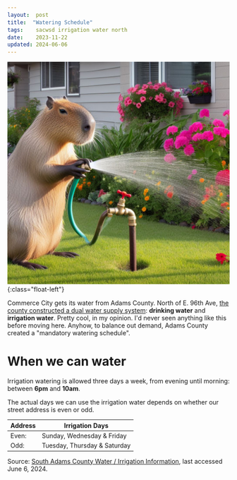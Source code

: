 ```yaml
---
layout:  post
title:  "Watering Schedule"
tags:    sacwsd irrigation water north
date:    2023-11-22
updated: 2024-06-06
---
```


![Giant Capybara watering the lawn](/assets/capybara-watering-the-grass.jpeg){:class="float-left"}

Commerce City gets its water from Adams County. North of E. 96th Ave, [the
county constructed a dual water supply system](https://www.southadamswaterco.gov/water___wastewater/irrigation_information.php): **drinking water** and
**irrigation water**. Pretty cool, in my opinion. I'd never seen anything
like this before moving here. Anyhow, to balance out demand, Adams County created a "mandatory watering
schedule".


# When we can water

Irrigation watering is allowed three days a week, from evening until morning: between **6pm** and **10am**.

The actual days we can use the irrigation water depends on whether our
street address is even or odd.

| Address | Irrigation Days              |
|---------|------------------------------|
| Even:   | Sunday, Wednesday & Friday   |
| Odd:    | Tuesday, Thursday & Saturday |


Source: [South Adams County Water / Irrigation Information](https://www.southadamswaterco.gov/water___wastewater/irrigation_information.php), last accessed June 6, 2024.
